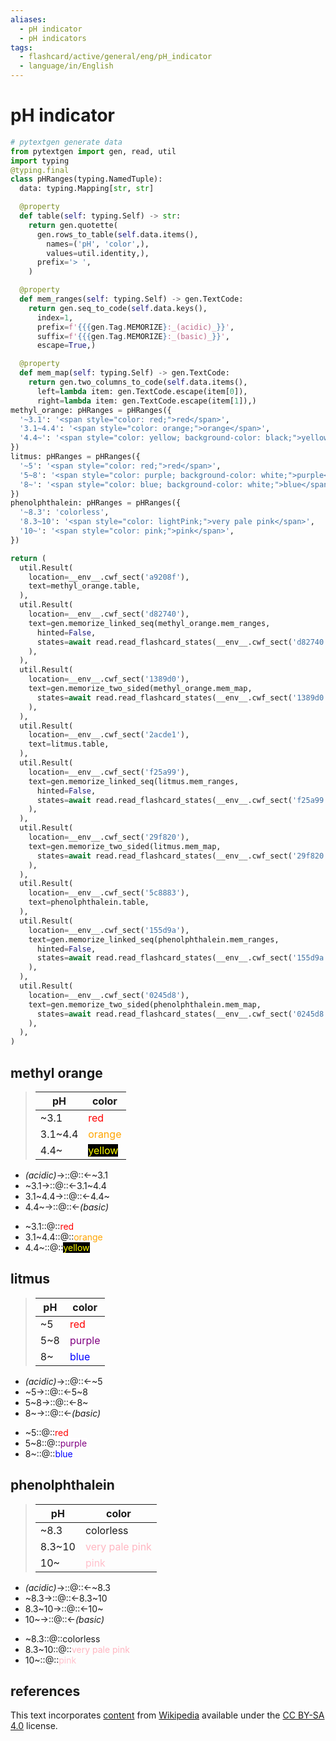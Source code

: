 ```yaml
---
aliases:
  - pH indicator
  - pH indicators
tags:
  - flashcard/active/general/eng/pH_indicator
  - language/in/English
---
```


# pH indicator

```Python
# pytextgen generate data
from pytextgen import gen, read, util
import typing
@typing.final
class pHRanges(typing.NamedTuple):
  data: typing.Mapping[str, str]

  @property
  def table(self: typing.Self) -> str:
    return gen.quotette(
      gen.rows_to_table(self.data.items(),
        names=('pH', 'color',),
        values=util.identity,),
      prefix='> ',
    )

  @property
  def mem_ranges(self: typing.Self) -> gen.TextCode:
    return gen.seq_to_code(self.data.keys(),
      index=1,
      prefix=f'{{{gen.Tag.MEMORIZE}:_(acidic)_}}',
      suffix=f'{{{gen.Tag.MEMORIZE}:_(basic)_}}',
      escape=True,)

  @property
  def mem_map(self: typing.Self) -> gen.TextCode:
    return gen.two_columns_to_code(self.data.items(),
      left=lambda item: gen.TextCode.escape(item[0]),
      right=lambda item: gen.TextCode.escape(item[1]),)
methyl_orange: pHRanges = pHRanges({
  '~3.1': '<span style="color: red;">red</span>',
  '3.1~4.4': '<span style="color: orange;">orange</span>',
  '4.4~': '<span style="color: yellow; background-color: black;">yellow</span>',
})
litmus: pHRanges = pHRanges({
  '~5': '<span style="color: red;">red</span>',
  '5~8': '<span style="color: purple; background-color: white;">purple</span>',
  '8~': '<span style="color: blue; background-color: white;">blue</span>',
})
phenolphthalein: pHRanges = pHRanges({
  '~8.3': 'colorless',
  '8.3~10': '<span style="color: lightPink;">very pale pink</span>',
  '10~': '<span style="color: pink;">pink</span>',
})

return (
  util.Result(
    location=__env__.cwf_sect('a9208f'),
    text=methyl_orange.table,
  ),
  util.Result(
    location=__env__.cwf_sect('d82740'),
    text=gen.memorize_linked_seq(methyl_orange.mem_ranges,
      hinted=False,
      states=await read.read_flashcard_states(__env__.cwf_sect('d82740')),
    ),
  ),
  util.Result(
    location=__env__.cwf_sect('1389d0'),
    text=gen.memorize_two_sided(methyl_orange.mem_map,
      states=await read.read_flashcard_states(__env__.cwf_sect('1389d0')),
    ),
  ),
  util.Result(
    location=__env__.cwf_sect('2acde1'),
    text=litmus.table,
  ),
  util.Result(
    location=__env__.cwf_sect('f25a99'),
    text=gen.memorize_linked_seq(litmus.mem_ranges,
      hinted=False,
      states=await read.read_flashcard_states(__env__.cwf_sect('f25a99')),
    ),
  ),
  util.Result(
    location=__env__.cwf_sect('29f820'),
    text=gen.memorize_two_sided(litmus.mem_map,
      states=await read.read_flashcard_states(__env__.cwf_sect('29f820')),
    ),
  ),
  util.Result(
    location=__env__.cwf_sect('5c8883'),
    text=phenolphthalein.table,
  ),
  util.Result(
    location=__env__.cwf_sect('155d9a'),
    text=gen.memorize_linked_seq(phenolphthalein.mem_ranges,
      hinted=False,
      states=await read.read_flashcard_states(__env__.cwf_sect('155d9a')),
    ),
  ),
  util.Result(
    location=__env__.cwf_sect('0245d8'),
    text=gen.memorize_two_sided(phenolphthalein.mem_map,
      states=await read.read_flashcard_states(__env__.cwf_sect('0245d8')),
    ),
  ),
)
```

## methyl orange

<!--pytextgen generate section="a9208f"--><!-- The following content is generated at 2024-07-07T16:14:39.510537+08:00. Any edits will be overridden! -->

> | pH | color |
> |-|-|
> | ~3.1 | <span style="color: red;">red</span> |
> | 3.1~4.4 | <span style="color: orange;">orange</span> |
> | 4.4~ | <span style="color: yellow; background-color: black;">yellow</span> |

<!--/pytextgen-->

<!--pytextgen generate section="d82740"--><!-- The following content is generated at 2024-01-04T20:17:52.374886+08:00. Any edits will be overridden! -->

- _(acidic)_→::@::←~3.1 <!--SR:!2026-06-21,824,261!2027-09-11,1369,341-->
- ~3.1→::@::←3.1~4.4 <!--SR:!2027-04-27,1208,301!2027-07-28,1309,321-->
- 3.1~4.4→::@::←4.4~ <!--SR:!2025-03-27,641,301!2025-05-01,618,261-->
- 4.4~→::@::←_(basic)_ <!--SR:!2027-09-27,1382,341!2027-01-09,980,261-->

<!--/pytextgen-->

<!--pytextgen generate section="1389d0"--><!-- The following content is generated at 2024-07-07T16:14:39.455963+08:00. Any edits will be overridden! -->

- ~3.1::@::<span style="color: red;">red</span> <!--SR:!2025-07-03,814,270!2025-10-28,844,250-->
- 3.1~4.4::@::<span style="color: orange;">orange</span> <!--SR:!2027-02-04,1210,270!2025-12-15,881,250-->
- 4.4~::@::<span style="color: yellow; background-color: black;">yellow</span> <!--SR:!2029-02-05,1456,250!2026-05-20,682,210-->

<!--/pytextgen-->

## litmus

<!--pytextgen generate section="2acde1"--><!-- The following content is generated at 2023-08-01T10:43:41.619622+08:00. Any edits will be overridden! -->

> | pH | color |
> |-|-|
> | ~5 | <span style="color: red;">red</span> |
> | 5~8 | <span style="color: purple; background-color: white;">purple</span> |
> | 8~ | <span style="color: blue; background-color: white;">blue</span> |

<!--/pytextgen-->

<!--pytextgen generate section="f25a99"--><!-- The following content is generated at 2024-01-04T20:17:52.407406+08:00. Any edits will be overridden! -->

- _(acidic)_→::@::←~5 <!--SR:!2029-04-16,1729,301!2028-05-06,1555,341-->
- ~5→::@::←5~8 <!--SR:!2027-05-01,1092,281!2025-06-12,724,321-->
- 5~8→::@::←8~ <!--SR:!2027-07-23,1305,321!2026-06-22,829,261-->
- 8~→::@::←_(basic)_ <!--SR:!2026-04-03,931,321!2028-10-23,1449,281-->

<!--/pytextgen-->

<!--pytextgen generate section="29f820"--><!-- The following content is generated at 2024-01-04T20:17:52.498475+08:00. Any edits will be overridden! -->

- ~5::@::<span style="color: red;">red</span> <!--SR:!2026-05-11,1063,290!2026-10-31,1141,270-->
- 5~8::@::<span style="color: purple; background-color: white;">purple</span> <!--SR:!2030-01-30,1940,270!2025-10-29,845,250-->
- 8~::@::<span style="color: blue; background-color: white;">blue</span> <!--SR:!2026-02-06,999,290!2028-05-24,1189,230-->

<!--/pytextgen-->

## phenolphthalein

<!--pytextgen generate section="5c8883"--><!-- The following content is generated at 2023-08-01T10:43:41.457564+08:00. Any edits will be overridden! -->

> | pH | color |
> |-|-|
> | ~8.3 | colorless |
> | 8.3~10 | <span style="color: lightPink;">very pale pink</span> |
> | 10~ | <span style="color: pink;">pink</span> |

<!--/pytextgen-->

<!--pytextgen generate section="155d9a"--><!-- The following content is generated at 2024-01-04T20:17:52.334864+08:00. Any edits will be overridden! -->

- _(acidic)_→::@::←~8.3 <!--SR:!2025-04-10,524,241!2028-01-31,1480,341-->
- ~8.3→::@::←8.3~10 <!--SR:!2030-11-26,2163,301!2025-06-28,704,301-->
- 8.3~10→::@::←10~ <!--SR:!2026-02-19,833,301!2026-02-04,796,261-->
- 10~→::@::←_(basic)_ <!--SR:!2028-05-01,1551,341!2030-10-31,2143,301-->

<!--/pytextgen-->

<!--pytextgen generate section="0245d8"--><!-- The following content is generated at 2024-01-04T20:17:52.306888+08:00. Any edits will be overridden! -->

- ~8.3::@::colorless <!--SR:!2026-06-26,802,230!2026-08-06,788,230-->
- 8.3~10::@::<span style="color: lightPink;">very pale pink</span> <!--SR:!2026-04-27,906,250!2026-10-17,749,210-->
- 10~::@::<span style="color: pink;">pink</span> <!--SR:!2026-08-10,634,250!2028-06-29,1596,270-->

<!--/pytextgen-->

## references

This text incorporates [content](https://en.wikipedia.org/wiki/pH_indicator) from [Wikipedia](Wikipedia.md) available under the [CC BY-SA 4.0](https://creativecommons.org/licenses/by-sa/4.0/) license.
